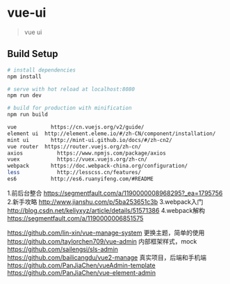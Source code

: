 # vue-ui

> vue ui

## Build Setup

``` bash
# install dependencies
npm install

# serve with hot reload at localhost:8080
npm run dev

# build for production with minification
npm run build

```

``` bash
vue		      https://cn.vuejs.org/v2/guide/
element ui	http://element.eleme.io/#/zh-CN/component/installation/
mint ui		  http://mint-ui.github.io/docs/#/zh-cn2/
vue router	https://router.vuejs.org/zh-cn/
axios		    https://www.npmjs.com/package/axios
vuex		    https://vuex.vuejs.org/zh-cn/
webpack		  https://doc.webpack-china.org/configuration/
less		    http://lesscss.cn/features/
es6		      http://es6.ruanyifeng.com/#README
```

1.前后台整合	https://segmentfault.com/a/1190000008968295?_ea=1795756
2.新手攻略	  http://www.jianshu.com/p/5ba253651c3b
3.webpack入门	http://blog.csdn.net/keliyxyz/article/details/51571386
4.webpack解构	https://segmentfault.com/a/1190000006851575

https://github.com/lin-xin/vue-manage-system      更换主题，简单的使用
https://github.com/taylorchen709/vue-admin        内部框架样式，mock
https://github.com/sailengsi/sls-admin
https://github.com/bailicangdu/vue2-manage        真实项目，后端和手机端
https://github.com/PanJiaChen/vueAdmin-template
https://github.com/PanJiaChen/vue-element-admin

